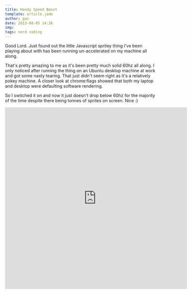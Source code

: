```yaml
---
title: Handy Speed Boost
template: article.jade
author: gaz
date: 2013-08-05 14:26
img: 
tags: nerd coding
---
```


Good Lord. Just found out the little Javascript spritey thing I've been playing about with has been running un-accelerated on my machine all along.

That's pretty amazing to me as it's been pretty much solid 60hz all along. I only noticed after running the thing on an Ubuntu desktop machine at work and got some nasty tearing. That just didn't seem right as it's a relatively pokey machine. A closer look at chrome:flags showed that both my laptop and desktop were defaulting software rendering.

So I switched it on and now it just doesn't drop below 60hz for the majority of the time despite there being tonnes of sprites on screen. Nice :)

<iframe class="vine-embed" src="https://vine.co/v/hbrAu3WTIa1/embed/postcard" width="600" height="600" frameborder="0"></iframe><script async src="//platform.vine.co/static/scripts/embed.js" charset="utf-8"></script>





